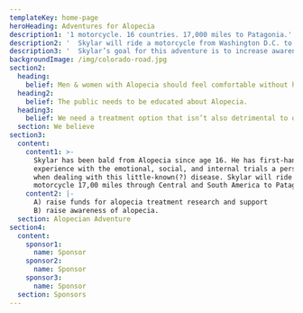 ```yaml
---
templateKey: home-page
heroHeading: Adventures for Alopecia
description1: '1 motorcycle. 16 countries. 17,000 miles to Patagonia.'
description2: '  Skylar will ride a motorcycle from Washington D.C. to Argentina to increase awareness of Alopecia and raise funds for Alopecia research and support—one mile at a time.'
description3: '  Skylar’s goal for this adventure is to increase awareness of   Alopecia and raise funds for Alopecia research and support — one mile at a   time.'
backgroundImage: /img/colorado-road.jpg
section2:
  heading:
    belief: Men & women with Alopecia should feel comfortable without hair.
  heading2:
    belief: The public needs to be educated about Alopecia.
  heading3:
    belief: We need a treatment option that isn’t also detrimental to one’s health.
  section: We believe
section3:
  content:
    content1: >-
      Skylar has been bald from Alopecia since age 16. He has first-hand
      experience with the emotional, social, and internal trials a person faces
      when dealing with this little-known(?) disease. Skylar will ride a
      motorcycle 17,00 miles through Central and South America to Patagonia to:
    content2: |-
      A) raise funds for alopecia treatment research and support 
      B) raise awareness of alopecia.
  section: Alopecian Adventure
section4:
  content:
    sponsor1:
      name: Sponsor
    sponsor2:
      name: Sponsor
    sponsor3:
      name: Sponsor
  section: Sponsors
---
```


